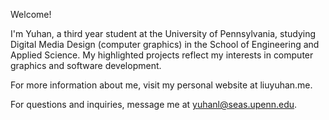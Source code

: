 Welcome!

I'm Yuhan, a third year student at the University of Pennsylvania, studying Digital Media Design (computer graphics) in the School of Engineering and Applied Science. 
My highlighted projects reflect my interests in computer graphics and software development. 

For more information about me, visit my personal website at liuyuhan.me. 

For questions and inquiries, message me at yuhanl@seas.upenn.edu. 
